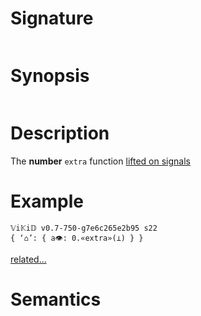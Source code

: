# Signature
```vikid-signature
```

# Synopsis
```vikid-synopsis
```

# Description
The __number__ `extra` function [lifted on signals](/refman/concepts/pure_functions)

# Example
```vikid-script
𝕍i𝕂i𝔻 v0.7-750-g7e6c265e2b95 s22
{ ‘⌂’: { a👁: 0.«extra»(⊥) } }
```


[related...](param)

# Semantics